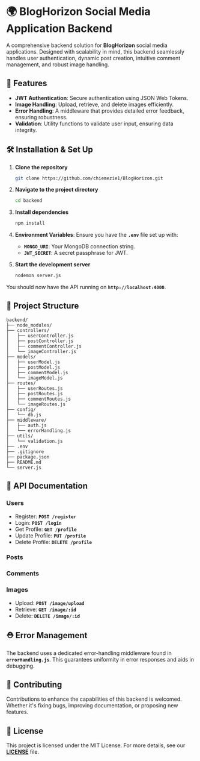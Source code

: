 # 

# **🌍 BlogHorizon Social Media Application Backend**

A comprehensive backend solution for **BlogHorizon** social media applications. Designed with scalability in mind, this backend seamlessly handles user authentication, dynamic post creation, intuitive comment management, and robust image handling.

## **🚀 Features**

- **JWT Authentication**: Secure authentication using JSON Web Tokens.
- **Image Handling**: Upload, retrieve, and delete images efficiently.
- **Error Handling**: A middleware that provides detailed error feedback, ensuring robustness.
- **Validation**: Utility functions to validate user input, ensuring data integrity.

## **🛠️ Installation & Set Up**

1. **Clone the repository**
    
    ```bash
    git clone https://github.com/chiemezie1/BlogHorizon.git
    ```
    
2. **Navigate to the project directory**
    
    ```bash
    cd backend
    ```
    
3. **Install dependencies**
    
    ```bash
    npm install
    ```
    
4. **Environment Variables**: Ensure you have the **`.env`** file set up with:
    - **`MONGO_URI`**: Your MongoDB connection string.
    - **`JWT_SECRET`**: A secret passphrase for JWT.
5. **Start the development server**
    
    ```bash
    nodemon server.js
    ```
    

You should now have the API running on **`http://localhost:4000`**.

## **📂 Project Structure**

```
backend/
├── node_modules/
├── controllers/
│   ├── userController.js
│   ├── postController.js
│   ├── commentController.js
│   └── imageController.js
├── models/
│   ├── userModel.js
│   ├── postModel.js
│   ├── commentModel.js
│   └── imageModel.js
├── routes/
│   ├── userRoutes.js
│   ├── postRoutes.js
│   ├── commentRoutes.js
│   └── imageRoutes.js
├── config/
│   └── db.js
├── middleware/
│   ├── auth.js
│   └── errorHandling.js
├── utils/
│   └── validation.js
├── .env
├── .gitignore
├── package.json
├── README.md
└── server.js
```

## **🔗 API Documentation**

### **Users**

- Register: **`POST /register`**
- Login: **`POST /login`**
- Get Profile: **`GET /profile`**
- Update Profile: **`PUT /profile`**
- Delete Profile: **`DELETE /profile`**

### **Posts**

### **Comments**

### **Images**

- Upload: **`POST /image/upload`**
- Retrieve: **`GET /image/:id`**
- Delete: **`DELETE /image/:id`**

## **⛑️ Error Management**

The backend uses a dedicated error-handling middleware found in **`errorHandling.js`**. This guarantees uniformity in error responses and aids in debugging.

## **🤝 Contributing**

Contributions to enhance the capabilities of this backend is welcomed. Whether it's fixing bugs, improving documentation, or proposing new features.

## **📄 License**

This project is licensed under the MIT License. For more details, see our **[LICENSE](https://chat.openai.com/c/LINK_TO_LICENSE)** file.